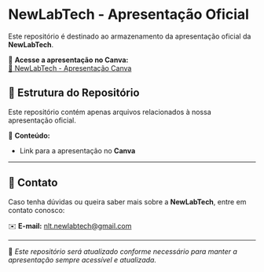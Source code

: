 # NewLabTech - Apresentação Oficial

Este repositório é destinado ao armazenamento da apresentação oficial da **NewLabTech**.

📄 **Acesse a apresentação no Canva:**  
[🔗 NewLabTech - Apresentação Canva](https://www.canva.com/design/DAGcGBegysA/tDDAo5tCvfeS63_BPYEayg/edit?utm_content=DAGcGBegysA&utm_campaign=designshare&utm_medium=link2&utm_source=sharebutton)


## 📂 Estrutura do Repositório
Este repositório contém apenas arquivos relacionados à nossa apresentação oficial.

📁 **Conteúdo:**
- Link para a apresentação no **Canva**
---

## 📧 Contato
Caso tenha dúvidas ou queira saber mais sobre a **NewLabTech**, entre em contato conosco:

✉️ **E-mail:** nlt.newlabtech@gmail.com  


---

🔹 *Este repositório será atualizado conforme necessário para manter a apresentação sempre acessível e atualizada.*

